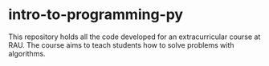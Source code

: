 # intro-to-programming-py
This repository holds all the code developed for an extracurricular course at RAU. The course aims to teach students how to solve problems with algorithms.
